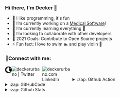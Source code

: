 ### Hi there, I'm Decker  👋

- :star2:  I like programming, it's fun
- 🔭 I’m currently working on a [Medical Software][website]!
- 🌱 I’m currently learning everything 🤣
- 👯 I’m looking to collaborate with other developers
- 🥅 2021 Goals: Contribute to Open Source projects
- ⚡ Fun fact: I love to swim :swimmer: and play violin :violin:
    
           
     
### 📱Connect with me:
   
[<img align="left" alt="deckerurbano.com" width="22px" src="https://raw.githubusercontent.com/iconic/open-iconic/master/svg/globe.svg" />][website]
[<img align="left" alt="deckerurbano | Twitter" width="100px" src="https://img.shields.io/badge/twitter-%231DA1F2.svg?&style=for-the-badge&logo=twitter&logoColor=white" />][twitter]
[<img align="left" alt="deckerurbano.com | LinkedIn" width="100px" src="https://img.shields.io/badge/linkedin-%230077B5.svg?&style=for-the-badge&logo=linkedin&logoColor=white" />][linkedin]

<br/>

<br/>
<details>
  <summary>:zap: Github Action</summary>
<!--START_SECTION:activity-->
1. 🎉 Merged PR [#9](https://github.com/decker-dev/blog-Laravel/pull/9) in [decker-dev/blog-Laravel](https://github.com/decker-dev/blog-Laravel)
<!--END_SECTION:activity-->
</details>
<details>
<summary>:zap: GitHubCode</summary>
<!--START_SECTION:waka-->
**🐱 My Github Data** 

> 🏆 54 Contributions in the Year 2021
 > 
> 📦 44.1 kB Used in Github's Storage 
 > 
> 💼 Opted to Hire
 > 
> 📜 24 Public Repositories 
 > 
> 🔑 5 Private Repositories  
 > 
**I'm a Night 🦉** 

```text
🌞 Morning    2 commits      ░░░░░░░░░░░░░░░░░░░░░░░░░   0.59% 
🌆 Daytime    67 commits     █████░░░░░░░░░░░░░░░░░░░░   19.82% 
🌃 Evening    191 commits    ██████████████░░░░░░░░░░░   56.51% 
🌙 Night      78 commits     █████░░░░░░░░░░░░░░░░░░░░   23.08%

```


📊 **This Week I Spent My Time On** 

```text
💬 Programming Languages: 
No Activity Tracked This Week

```

**I Mostly Code in JavaScript** 

```text
JavaScript               8 repos             ██████████░░░░░░░░░░░░░░░   40.0% 
PHP                      4 repos             █████░░░░░░░░░░░░░░░░░░░░   20.0% 
HTML                     3 repos             ███░░░░░░░░░░░░░░░░░░░░░░   15.0% 
CSS                      2 repos             ██░░░░░░░░░░░░░░░░░░░░░░░   10.0% 
C++                      1 repo              █░░░░░░░░░░░░░░░░░░░░░░░░   5.0%

```



 Last Updated on 21/08/2021
<!--END_SECTION:waka-->
</details>
<details>
  <summary>:zap: Github Stats</summary>
  <img align="left" alt="codeSTACKr's Github Stats" src="https://readme-stats-git-master.decker-unx.vercel.app/api?username=decker-dev&show_icons=true&hide_border=true&count_private=true&theme=nord" />
</details>

<br/>

[website]: https://deckerurbano.com/
[twitter]: https://twitter.com/UrbanoDecker
[linkedin]: https://www.linkedin.com/in/decker-urbano/
[webdevplaylist]: https://www.youtube.com/playlist?list=PLkwxH9e_vrAJ0WbEsFA9W3I1W-g_BTsbt
[jsplaylist]: https://www.youtube.com/playlist?list=PLkwxH9e_vrALRJKu7wfXby3MKeflhTu6B
[cssplaylist]: https://www.youtube.com/playlist?list=PLkwxH9e_vrALSdvZuEh6gqQdmDoDIoqz4
[reactplaylist]: https://www.youtube.com/playlist?list=PLkwxH9e_vrAK4TdffpxKY3QGyHCpxFcQ0
